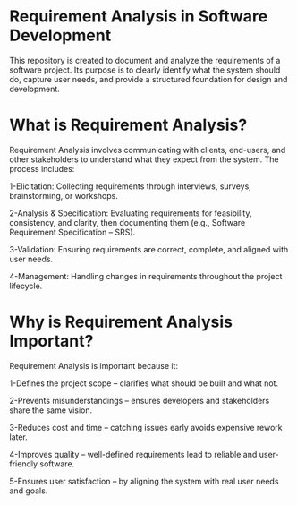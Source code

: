 # Requirement Analysis in Software Development

This repository is created to document and analyze the requirements of a software project. Its purpose is to clearly identify what the system should do, capture user needs, and provide a structured foundation for design and development.

# What is Requirement Analysis?

Requirement Analysis involves communicating with clients, end-users, and other stakeholders to understand what they expect from the system. The process includes:

1-Elicitation: Collecting requirements through interviews, surveys, brainstorming, or workshops.

2-Analysis & Specification: Evaluating requirements for feasibility, consistency, and clarity, then documenting them (e.g., Software Requirement Specification – SRS).

3-Validation: Ensuring requirements are correct, complete, and aligned with user needs.

4-Management: Handling changes in requirements throughout the project lifecycle.

# Why is Requirement Analysis Important?

Requirement Analysis is important because it:

1-Defines the project scope – clarifies what should be built and what not.

2-Prevents misunderstandings – ensures developers and stakeholders share the same vision.

3-Reduces cost and time – catching issues early avoids expensive rework later.

4-Improves quality – well-defined requirements lead to reliable and user-friendly software.

5-Ensures user satisfaction – by aligning the system with real user needs and goals.


